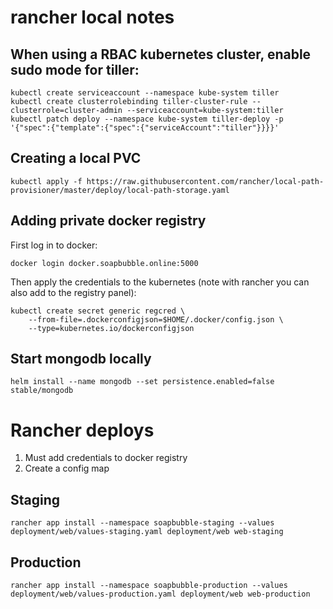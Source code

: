 # rancher local notes

## When using a RBAC kubernetes cluster, enable sudo mode for tiller:

```
kubectl create serviceaccount --namespace kube-system tiller
kubectl create clusterrolebinding tiller-cluster-rule --clusterrole=cluster-admin --serviceaccount=kube-system:tiller
kubectl patch deploy --namespace kube-system tiller-deploy -p '{"spec":{"template":{"spec":{"serviceAccount":"tiller"}}}}'
```

## Creating a local PVC
```
kubectl apply -f https://raw.githubusercontent.com/rancher/local-path-provisioner/master/deploy/local-path-storage.yaml
```

## Adding private docker registry

First log in to docker:
```
docker login docker.soapbubble.online:5000
```

Then apply the credentials to the kubernetes (note with rancher you can also add to the registry panel):
```
kubectl create secret generic regcred \
    --from-file=.dockerconfigjson=$HOME/.docker/config.json \
    --type=kubernetes.io/dockerconfigjson
```

## Start mongodb locally

```
helm install --name mongodb --set persistence.enabled=false stable/mongodb
```

# Rancher deploys

1. Must add credentials to docker registry
1. Create a config map

## Staging

```
rancher app install --namespace soapbubble-staging --values deployment/web/values-staging.yaml deployment/web web-staging
```

## Production

```
rancher app install --namespace soapbubble-production --values deployment/web/values-production.yaml deployment/web web-production
```

